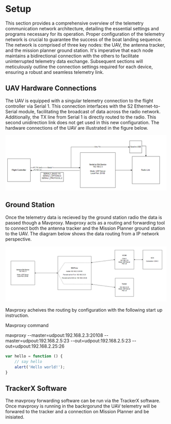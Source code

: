 # Setup


This section provides a comprehensive overview of the telemetry communication network architecture, detailing the essential settings and programs necessary for its operation. Proper configuration of the telemetry network is crucial to guarantee the success of the boat landing sequence. The network is comprised of three key nodes: the UAV, the antenna tracker, and the mission planner ground station. It's imperative that each node maintains a bidirectional connection with the others to facilitate uninterrupted telemetry data exchange. Subsequent sections will meticulously outline the connection settings required for each device, ensuring a robust and seamless telemetry link.

## UAV Hardware Connections


The UAV is equipped with a singular telemetry connection to the flight controller via Serial 1. This connection interfaces with the S2 Ethernet-to-Serial module, facilitating the broadcast of data across the radio network. Additionally, the TX line from Serial 1 is directly routed to the radio. This second unidirection link does not get used in this new configuration.  The hardware connections of the UAV are illustrated in the figure below.


![alt](uploads/images/UAV_Telem_Com.png)


## Ground Station

Once the telemetry data is recieved by the ground station radio the data is passed though a Mavproxy. Mavproxy acts as a routing and forwarding tool to connect both the antenna tracker and the Mission Planner ground station to the UAV. The diagram below shows the data routing from a IP network perspective. 

![alt](uploads/images/IP%20Connection.png)

Mavproxy acheives the routing by configuration with the following start up instruction.

Mavproxy command

mavproxy --master=udpout:192.168.2.3:20108 --master=udpout:192.168.2.5:23 --out=udpout:192.168.2.5:23 --out=udpout:192.168.2.25:26


```javascript
var hello = function () {
    // say hello
    alert('Hello world!');
}
```





## TrackerX Software

The mavproxy forwarding software can be run via the TrackerX software. Once mavproxy is running in the backrgorund the UAV telemetry will be forwared to the tracker and a connection on Mission Planner and be inisiated. 


